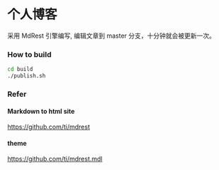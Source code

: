 # 个人博客

采用 MdRest 引擎编写, 编辑文章到 master 分支，十分钟就会被更新一次。

### How to build

```bash
cd build
./publish.sh
```

### Refer

#### Markdown to html site

https://github.com/ti/mdrest

#### theme

https://github.com/ti/mdrest.mdl

